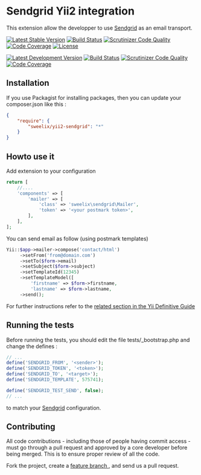 Sendgrid Yii2 integration
=========================

This extension allow the developper to use [Sendgrid](https://sendgrid.com/) as an email transport.


[![Latest Stable Version](https://poser.pugx.org/sweelix/yii2-sendgrid/v/stable)](https://packagist.org/packages/sweelix/yii2-sendgrid)
[![Build Status](https://api.travis-ci.org/pgaultier/yii2-sendgrid.svg?branch=master)](https://travis-ci.org/pgaultier/yii2-sendgrid)
[![Scrutinizer Code Quality](https://scrutinizer-ci.com/g/pgaultier/yii2-sendgrid/badges/quality-score.png?b=master)](https://scrutinizer-ci.com/g/pgaultier/yii2-sendgrid/?branch=master)
[![Code Coverage](https://scrutinizer-ci.com/g/pgaultier/yii2-sendgrid/badges/coverage.png?b=master)](https://scrutinizer-ci.com/g/pgaultier/yii2-sendgrid/?branch=master)
[![License](https://poser.pugx.org/sweelix/yii2-sendgrid/license)](https://packagist.org/packages/sweelix/yii2-sendgrid)

[![Latest Development Version](https://img.shields.io/badge/unstable-devel-yellowgreen.svg)](https://packagist.org/packages/sweelix/yii2-sendgrid)
[![Build Status](https://travis-ci.org/pgaultier/yii2-sendgrid.svg?branch=devel)](https://travis-ci.org/pgaultier/yii2-sendgrid)
[![Scrutinizer Code Quality](https://scrutinizer-ci.com/g/pgaultier/yii2-sendgrid/badges/quality-score.png?b=devel)](https://scrutinizer-ci.com/g/pgaultier/yii2-sendgrid/?branch=devel)
[![Code Coverage](https://scrutinizer-ci.com/g/pgaultier/yii2-sendgrid/badges/coverage.png?b=devel)](https://scrutinizer-ci.com/g/pgaultier/yii2-sendgrid/?branch=devel)

Installation
------------

If you use Packagist for installing packages, then you can update your composer.json like this :

``` json
{
    "require": {
        "sweelix/yii2-sendgrid": "*"
    }
}
```

Howto use it
------------

Add extension to your configuration

``` php
return [
    //....
    'components' => [
        'mailer' => [
            'class' => 'sweelix\sendgrid\Mailer',
            'token' => '<your postmark token>',
        ],
    ],
];
```

You can send email as follow (using postmark templates)

``` php
Yii::$app->mailer->compose('contact/html')
     ->setFrom('from@domain.com')
     ->setTo($form->email)
     ->setSubject($form->subject)
     ->setTemplateId(12345)
     ->setTemplateModel([
         'firstname' => $form->firstname,
         'lastname' => $form->lastname,
     ->send();

```

For further instructions refer to the [related section in the Yii Definitive Guide](http://www.yiiframework.com/doc-2.0/guide-tutorial-mailing.html)


Running the tests
-----------------

Before running the tests, you should edit the file tests/_bootstrap.php and change the defines :

``` php
// ...
define('SENDGRID_FROM', '<sender>');
define('SENDGRID_TOKEN', '<token>');
define('SENDGRID_TO', '<target>');
define('SENDGRID_TEMPLATE', 575741);

define('SENDGRID_TEST_SEND', false);
// ...

```

to match your [Sendgrid](https://sendgrid.com/) configuration.

Contributing
------------

All code contributions - including those of people having commit access -
must go through a pull request and approved by a core developer before being
merged. This is to ensure proper review of all the code.

Fork the project, create a [feature branch ](http://nvie.com/posts/a-successful-git-branching-model/), and send us a pull request.